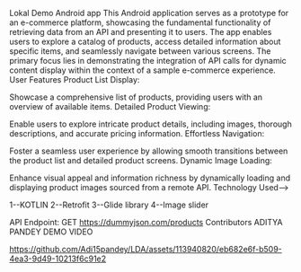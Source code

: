 Lokal Demo Android app
This Android application serves as a prototype for an e-commerce platform, showcasing the fundamental functionality of retrieving data from an API and presenting it to users. The app enables users to explore a catalog of products, access detailed information about specific items, and seamlessly navigate between various screens. The primary focus lies in demonstrating the integration of API calls for dynamic content display within the context of a sample e-commerce experience.
User
Features
Product List Display:

Showcase a comprehensive list of products, providing users with an overview of available items.
Detailed Product Viewing:

Enable users to explore intricate product details, including images, thorough descriptions, and accurate pricing information.
Effortless Navigation:

Foster a seamless user experience by allowing smooth transitions between the product list and detailed product screens.
Dynamic Image Loading:

Enhance visual appeal and information richness by dynamically loading and displaying product images sourced from a remote API.
Technology Used-->

1--KOTLIN
2--Retrofit
3--Glide library
4--Image slider


API
Endpoint: GET https://dummyjson.com/products
Contributors
ADITYA PANDEY
DEMO VIDEO


https://github.com/Adi15pandey/LDA/assets/113940820/eb682e6f-b509-4ea3-9d49-10213f6c91e2

